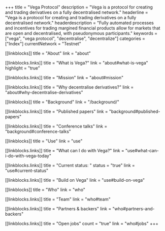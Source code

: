 +++
title = "Vega Protocol"
description = "Vega is a protocol for creating and trading derivatives on a fully decentralised network."
headerline = "Vega is a protocol for creating and trading derivatives on a fully decentralised network."
headerdescription = "Fully automated processes and incentives for trading margined financial products allow for markets that are open and decentralised, with pseudonymous participants."
keywords = ["vega", "vega protocol", "decentralise", "decentralize"]
categories = ["Index"]
currentNetwork = "Testnet"

[[linkblocks]]
  title = "About"
  link = "about"

  [[linkblocks.links]]
  title = "What is Vega?"
  link = "about#what-is-vega"
  highlight = "true"

  [[linkblocks.links]]
  title = "Mission"
  link = "about#mission"

  [[linkblocks.links]]
  title = "Why decentralise derivatives?"
  link = "about#why-decentralise-derivatives"

[[linkblocks]]
  title = "Background"
  link = "/background/"

  [[linkblocks.links]]
  title = "Published papers"
  link = "background#published-papers"

  [[linkblocks.links]]
  title = "Conference talks"
  link = "background#conference-talks"

[[linkblocks]]
  title = "Use"
  link = "use"

  [[linkblocks.links]]
  title = "What can I do with Vega?"
  link = "use#what-can-i-do-with-vega-today"

  [[linkblocks.links]]
  title = "Current status: "
  status = "true"
  link = "use#current-status"

  [[linkblocks.links]]
  title = "Build on Vega"
  link = "use#build-on-vega"

[[linkblocks]]
  title = "Who"
  link = "who"

  [[linkblocks.links]]
  title = "Team"
  link = "who#team"

  [[linkblocks.links]]
  title = "Partners & backers"
  link = "who#partners-and-backers"

  [[linkblocks.links]]
  title = "Open jobs"
  count = "true"
  link = "who#jobs"
+++
